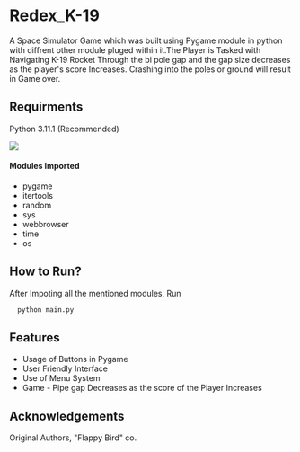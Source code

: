 # Redex_K-19
A Space Simulator Game which was built using Pygame module in python with diffrent other module pluged within it.The Player is Tasked with Navigating K-19 Rocket Through the bi pole gap and the gap size decreases as the player's score Increases. Crashing into the poles or ground will result in Game over.

## Requirments
Python 3.11.1 (Recommended) 

<a href="https://www.python.org/downloads/" alt="3.11.1">
        <img src="https://img.shields.io/badge/python-3670A0?style=for-the-badge&logo=python&logoColor=ffdd54" /></a>
<h4>Modules Imported</h4>

- pygame
- itertools
- random
- sys
- webbrowser
- time
- os

## How to Run?
After Impoting all the mentioned modules, Run
```bash
  python main.py
```

## Features

- Usage of Buttons in Pygame
- User Friendly Interface
- Use of Menu System
- Game - Pipe gap Decreases as the score of the Player Increases


## Acknowledgements

Original Authors, "Flappy Bird" co.
